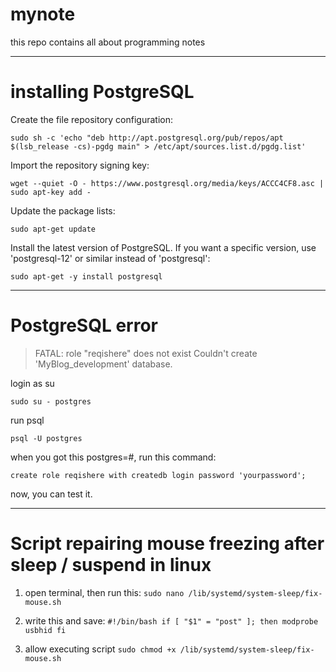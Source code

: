# mynote
this repo contains all about programming notes

---

# installing PostgreSQL

Create the file repository configuration:

`sudo sh -c 'echo "deb http://apt.postgresql.org/pub/repos/apt $(lsb_release -cs)-pgdg main" > /etc/apt/sources.list.d/pgdg.list'`

Import the repository signing key:

`wget --quiet -O - https://www.postgresql.org/media/keys/ACCC4CF8.asc | sudo apt-key add -`

Update the package lists:

`sudo apt-get update`

Install the latest version of PostgreSQL.
If you want a specific version, use 'postgresql-12' or similar instead of 'postgresql':

`sudo apt-get -y install postgresql`

---

# PostgreSQL error
> FATAL:  role "reqishere" does not exist
> Couldn't create 'MyBlog_development' database.

login as su

`sudo su - postgres`

run psql

`psql -U postgres`

when you got this postgres=#, run this command:

`create role reqishere with createdb login password 'yourpassword';`

now, you can test it.

---

# Script repairing mouse freezing after sleep / suspend in linux

1. open terminal, then run this:
`sudo nano /lib/systemd/system-sleep/fix-mouse.sh`

2. write this and save:
`#!/bin/bash
if [ "$1" = "post" ]; then
    modprobe usbhid
fi`

3. allow executing script
`sudo chmod +x /lib/systemd/system-sleep/fix-mouse.sh`
